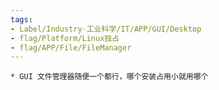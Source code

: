```yaml
---
tags:
- Label/Industry-工业科学/IT/APP/GUI/Desktop
- flag/Platform/Linux独占
- flag/APP/File/FileManager
---
```


	* GUI 文件管理器随便一个都行，哪个安装占用小就用哪个